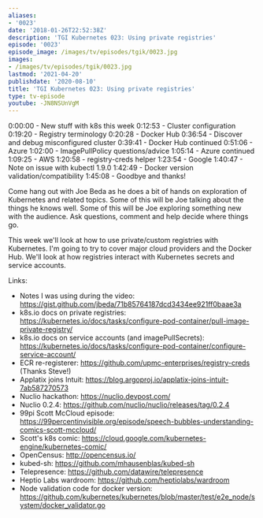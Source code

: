 ```yaml
---
aliases:
- '0023'
date: '2018-01-26T22:52:38Z'
description: 'TGI Kubernetes 023: Using private registries'
episode: '0023'
episode_image: /images/tv/episodes/tgik/0023.jpg
images:
- /images/tv/episodes/tgik/0023.jpg
lastmod: '2021-04-20'
publishdate: '2020-08-10'
title: 'TGI Kubernetes 023: Using private registries'
type: tv-episode
youtube: -JN8NSUnVgM
---
```


0:00:00 - New stuff with k8s this week
0:12:53 - Cluster configuration
0:19:20 - Registry terminology
0:20:28 - Docker Hub
0:36:54 - Discover and debug misconfigured cluster
0:39:41 - Docker Hub continued
0:51:06 - Azure
1:02:00 - ImagePullPolicy questions/advice
1:05:14 - Azure continued
1:09:25 - AWS
1:20:58 - registry-creds helper
1:23:54 - Google
1:40:47 - Note on issue with kubectl 1.9.0
1:42:49 - Docker version validation/compatibility
1:45:08 - Goodbye and thanks!

Come hang out with Joe Beda as he does a bit of hands on exploration of Kubernetes and related topics. Some of this will be Joe talking about the things he knows well. Some of this will be Joe exploring something new with the audience. Ask questions, comment and help decide where things go.

This week we&#39;ll look at how to use private/custom registries with Kubernetes.  I&#39;m going to try to cover major cloud providers and the Docker Hub.  We&#39;ll look at how registries interact with Kubernetes secrets and service accounts.

Links:
* Notes I was using during the video: https://gist.github.com/jbeda/71b85764187dcd3434ee921ff0baae3a
* k8s.io docs on private registries: https://kubernetes.io/docs/tasks/configure-pod-container/pull-image-private-registry/
* k8s.io docs on service accounts (and imagePullSecrets): https://kubernetes.io/docs/tasks/configure-pod-container/configure-service-account/
* ECR re-registerer: https://github.com/upmc-enterprises/registry-creds (Thanks Steve!)
* Applatix joins Intuit: https://blog.argoproj.io/applatix-joins-intuit-7ab587270573
* Nuclio hackathon: https://nuclio.devpost.com/
* Nuclio 0.2.4: https://github.com/nuclio/nuclio/releases/tag/0.2.4
* 99pi Scott McCloud episode: https://99percentinvisible.org/episode/speech-bubbles-understanding-comics-scott-mccloud/
* Scott&#39;s k8s comic: https://cloud.google.com/kubernetes-engine/kubernetes-comic/
* OpenCensus: http://opencensus.io/
* kubed-sh: https://github.com/mhausenblas/kubed-sh
* Telepresence: https://github.com/datawire/telepresence
* Heptio Labs wardroom: https://github.com/heptiolabs/wardroom
* Node validation code for docker version: https://github.com/kubernetes/kubernetes/blob/master/test/e2e_node/system/docker_validator.go